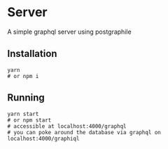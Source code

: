 # Server

A simple graphql server using postgraphile

## Installation
```shell script
yarn 
# or npm i
```

## Running
```shell script
yarn start 
# or npm start
# accessible at localhost:4000/graphql
# you can poke around the database via graphql on localhost:4000/graphiql
```
